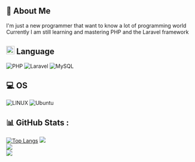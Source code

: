 ## 💫 About Me
I'm just a new programmer that want to know a lot of programming world
<br>
Currently I am still learning and mastering PHP and the Laravel framework

## <img src="https://media2.giphy.com/media/QssGEmpkyEOhBCb7e1/giphy.gif?cid=ecf05e47a0n3gi1bfqntqmob8g9aid1oyj2wr3ds3mg700bl&rid=giphy.gif" width ="22"> Language
![PHP](https://img.shields.io/badge/php-%23777BB4.svg?style=for-the-badge&logo=php&logoColor=white) ![Laravel](https://img.shields.io/badge/laravel-%23FF2D20.svg?style=for-the-badge&logo=laravel&logoColor=white) ![MySQL](https://img.shields.io/badge/mysql-%2300f.svg?style=for-the-badge&logo=mysql&logoColor=white)

## 💻 OS
![LINUX](https://img.shields.io/badge/Linux-FCC624?style=for-the-badge&logo=linux&logoColor=black) ![Ubuntu](https://img.shields.io/badge/Ubuntu-E95420?style=for-the-badge&logo=ubuntu&logoColor=white)

## 📊 GitHub Stats :
<!--[![Anurag's GitHub stats](https://github-readme-stats.vercel.app/api?username=hikaruyo&show_icons=true&theme=radical)](https://github.com/hikaruyo/github-readme-stats&show_icons=true&theme=radical)-->
[![Top Langs](https://github-readme-stats.vercel.app/api/top-langs/?username=hikaruyo&theme=radical&layout=compact&count_private=false)](https://github.com/hikaruyo/github-readme-stats&theme=radical&layout=compact&count_private=false)
![](https://github-readme-stats.vercel.app/api?username=hikaruyo&theme=radical&hide_border=true&include_all_commits=false&count_private=false)<br/>
![](https://github-readme-streak-stats.herokuapp.com/?user=hikaruyo&theme=radical&hide_border=true)<br/>
![](https://github-readme-stats.vercel.app/api/top-langs/?username=hikaruyo&theme=radical&hide_border=true&include_all_commits=false&count_private=false&layout=compact)

